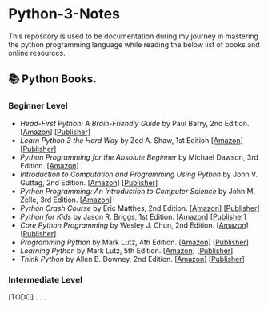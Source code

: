 # Python-3-Notes
This repository is used to be documentation during my journey in mastering the python programming language while reading the below list of books and online resources.


## :books: Python Books.

### Beginner Level

- *Head-First Python: A Brain-Friendly Guide* by Paul Barry, 2nd Edition. \[[Amazon\]](https://www.amazon.com/_/dp/1491919531?tag=oreilly20-20) \[[Publisher\]](https://www.oreilly.com/library/view/head-first-python/9781491919521/)
- *Learn Python 3 the Hard Way* by Zed A. Shaw, 1st Edition  \[[Amazon\]](https://www.amazon.com/dp/0134692888/?tag=devdetailpage02-20) \[[Publisher\]](https://learnpythonthehardway.org/python3/)
- *Python Programming for the Absolute Beginner* by Michael Dawson, 3rd Edition. \[[Amazon\]](https://www.amazon.com/Python-Programming-Absolute-Beginner-3rd/dp/1435455002)
- *Introduction to Computation and Programming Using Python* by John V. Guttag, 2nd Edition. \[[Amazon\]](https://www.amazon.com/Introduction-Computation-Programming-Using-Python/dp/0262529629) \[[Publisher\]](https://mitpress.mit.edu/books/introduction-computation-and-programming-using-python-second-edition)
- *Python Programming: An Introduction to Computer Science* by John M. Zelle, 3rd Edition. \[[Amazon\]](https://www.amazon.com/Python-Programming-Introduction-Computer-Science/dp/1887902996) 
-  *Python Crash Course* by Eric Matthes, 2nd Edition. \[[Amazon\]](https://www.amazon.com/Python-Crash-Course-Hands-Project-Based/dp/1593276036) \[[Publisher\]](https://www.oreilly.com/library/view/python-crash-course/9781457197185/)
- *Python for Kids* by Jason R. Briggs, 1st Edition. \[[Amazon\]](https://www.amazon.com/dp/1593274076/?tag=devdetailpage02-20) \[[Publisher\]](https://nostarch.com/pythonforkids)
- *Core Python Programming* by Wesley J. Chun, 2nd Edition. \[[Amazon\]](https://www.amazon.com/Core-Python-Programming-Wesley-Chun/dp/0132269937) \[[Publisher\]](https://www.oreilly.com/library/view/core-python-programming/0132269937/)
- *Programming Python* by Mark Lutz, 4th Edition. \[[Amazon\]](https://www.amazon.com/_/dp/0596158106?tag=oreilly20-20) \[[Publisher\]](https://www.oreilly.com/library/view/programming-python-4th/9781449398712/)
- *Learning Python* by Mark Lutz, 5th Edition. \[[Amazon\]](https://www.amazon.com/Learning-Python-5th-Mark-Lutz/dp/1449355730) \[[Publisher\]](https://www.oreilly.com/library/view/learning-python-5th/9781449355722/)
- *Think Python* by Allen B. Downey, 2nd Edition. \[[Amazon\]](https://www.amazon.com/Think-Python-Like-Computer-Scientist/dp/1491939362) \[[Publisher\]](https://greenteapress.com/wp/think-python-2e/)

### Intermediate Level

[TODO]
.
.
.
